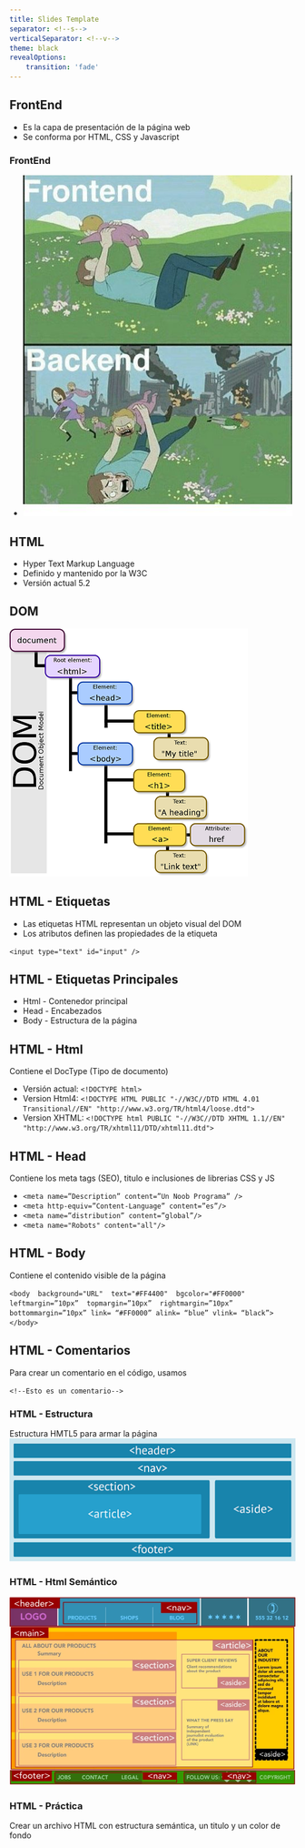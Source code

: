 ```yaml
---
title: Slides Template
separator: <!--s-->
verticalSeparator: <!--v-->
theme: black
revealOptions:
    transition: 'fade'
---
```

## FrontEnd
- Es la capa de presentación de la página web
- Se conforma por HTML, CSS y Javascript

<!--s-->

### FrontEnd
- ![gekoflow](front.jpg)

<!--s-->

## HTML
- Hyper Text Markup Language
- Definido y mantenido por la W3C
- Versión actual 5.2
<!--v-->

## DOM
![gekoflow](dom.png)
<!--s-->

## HTML - Etiquetas
* Las etiquetas HTML representan un objeto visual del DOM
* Los atributos definen las propiedades de la etiqueta
  
`<input type="text" id="input" />`
<!--v-->

## HTML - Etiquetas Principales
* Html - Contenedor principal
* Head - Encabezados
* Body - Estructura de la página
<!--v-->

## HTML - Html
Contiene el DocType (Tipo de documento)
- Versión actual: `<!DOCTYPE html>`
- Version Html4: `<!DOCTYPE HTML PUBLIC "-//W3C//DTD HTML 4.01 Transitional//EN" "http://www.w3.org/TR/html4/loose.dtd">`
- Version XHTML: `<!DOCTYPE html PUBLIC "-//W3C//DTD XHTML 1.1//EN" "http://www.w3.org/TR/xhtml11/DTD/xhtml11.dtd">`
<!--v-->

## HTML - Head
Contiene los meta tags (SEO), titulo e inclusiones de librerias CSS y JS
- `<meta name=”Description” content=”Un Noob Programa” />`
- `<meta http-equiv=”Content-Language” content=”es”/>`
- `<meta name=”distribution” content=”global”/>`
- `<meta name="Robots" content="all"/>`
<!--v-->

## HTML - Body
Contiene el contenido visible de la página

`<body 
    background="URL" 
    text="#FF4400" 
    bgcolor="#FF0000"
    leftmargin=”10px” 
    topmargin=”10px” 
    rightmargin=”10px” 
    bottommargin=”10px”
    link= “#FF0000” alink= “blue” vlink= “black”></body>`
<!--s-->

## HTML - Comentarios
Para crear un comentario en el código, usamos

`<!--Esto es un comentario-->`
<!--s-->

### HTML - Estructura
Estructura HMTL5 para armar la página
![gekoflow](html5.png)
<!--v-->

### HTML - Html Semántico
![gekoflow](semantic.png)
<!--v-->

### HTML - Práctica
Crear un archivo HTML con estructura semántica, un titulo y un color de fondo


